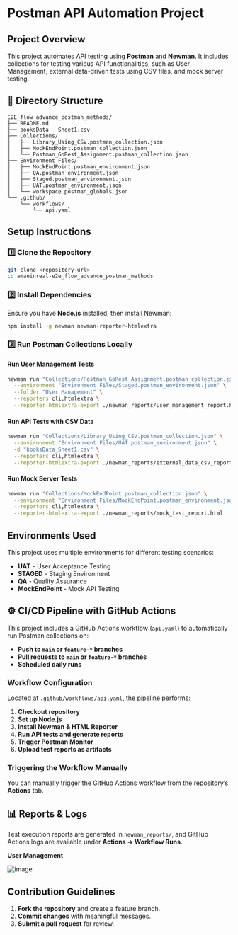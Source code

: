 # Postman API Automation Project

## Project Overview
This project automates API testing using **Postman** and **Newman**. It includes collections for testing various API functionalities, such as User Management, external data-driven tests using CSV files, and mock server testing.

## 📂 Directory Structure
```
E2E_flow_advance_postman_methods/
├── README.md
├── booksData - Sheet1.csv
├── Collections/
│   ├── Library_Using_CSV.postman_collection.json
│   ├── MockEndPoint.postman_collection.json
│   └── Postman_GoRest_Assignment.postman_collection.json
├── Environment Files/
│   ├── MockEndPoint.postman_environment.json
│   ├── QA.postman_environment.json
│   ├── Staged.postman_environment.json
│   ├── UAT.postman_environment.json
│   └── workspace.postman_globals.json
└── .github/
    └── workflows/
        └── api.yaml
```

## Setup Instructions
### **1️⃣ Clone the Repository**
```sh
git clone <repository-url>
cd amaninreal-e2e_flow_advance_postman_methods
```

### **2️⃣ Install Dependencies**
Ensure you have **Node.js** installed, then install Newman:
```sh
npm install -g newman newman-reporter-htmlextra
```

### **3️⃣ Run Postman Collections Locally**
#### Run User Management Tests
```sh
newman run "Collections/Postman_GoRest_Assignment.postman_collection.json" \
  --environment "Environment Files/Staged.postman_environment.json" \
  --folder "User Management" \
  --reporters cli,htmlextra \
  --reporter-htmlextra-export ./newman_reports/user_management_report.html
```

#### Run API Tests with CSV Data
```sh
newman run "Collections/Library_Using_CSV.postman_collection.json" \
  --environment "Environment Files/UAT.postman_environment.json" \
  -d "booksData_Sheet1.csv" \
  --reporters cli,htmlextra \
  --reporter-htmlextra-export ./newman_reports/external_data_csv_report.html
```

#### Run Mock Server Tests
```sh
newman run "Collections/MockEndPoint.postman_collection.json" \
  --environment "Environment Files/MockEndPoint.postman_environment.json" \
  --reporters cli,htmlextra \
  --reporter-htmlextra-export ./newman_reports/mock_test_report.html
```

## Environments Used
This project uses multiple environments for different testing scenarios:
- **UAT** - User Acceptance Testing
- **STAGED** - Staging Environment
- **QA** - Quality Assurance
- **MockEndPoint** - Mock API Testing

## ⚙️ CI/CD Pipeline with GitHub Actions
This project includes a GitHub Actions workflow (`api.yaml`) to automatically run Postman collections on:
- **Push to `main` or `feature-*` branches**
- **Pull requests to `main` or `feature-*` branches**
- **Scheduled daily runs**

### **Workflow Configuration**
Located at `.github/workflows/api.yaml`, the pipeline performs:
1. **Checkout repository**
2. **Set up Node.js**
3. **Install Newman & HTML Reporter**
4. **Run API tests and generate reports**
5. **Trigger Postman Monitor**
6. **Upload test reports as artifacts**

### **Triggering the Workflow Manually**
You can manually trigger the GitHub Actions workflow from the repository’s **Actions** tab.

## 📊 Reports & Logs
Test execution reports are generated in `newman_reports/`, and GitHub Actions logs are available under **Actions → Workflow Runs**.

**User Management**

![image](https://github.com/user-attachments/assets/4c1f3afe-dd19-42be-a0e9-99eb140af4aa)


## Contribution Guidelines
1. **Fork the repository** and create a feature branch.
2. **Commit changes** with meaningful messages.
3. **Submit a pull request** for review.


